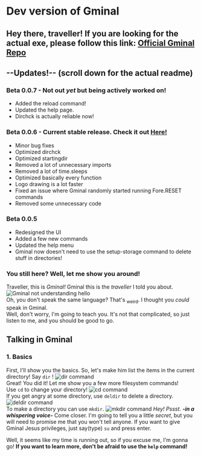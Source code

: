 # Dev version of Gminal
## Hey there, traveller! If you are looking for the actual exe, please follow this link: [Official Gminal Repo](https://www.github.com/ItzFimes/Gminal)
##
## --Updates!-- (scroll down for the actual readme)
### Beta 0.0.7 - Not out _yet_ but being actively worked on!
- Added the reload command!   
- Updated the help page.   
- Dirchck is actually reliable now!  

### Beta 0.0.6  - Current stable release. Check it out [Here!](https://github.com/ItzFimes/Gminal)
- Minor bug fixes
- Optimized dirchck
- Optimized startingdir
- Removed a lot of unnecessary imports
- Removed a lot of time.sleeps
- Optimized basically every function
- Logo drawing is a lot faster
- Fixed an issue where Gminal randomly started running Fore.RESET commands
- Removed some unnecessary code

### Beta 0.0.5
- Redesigned the UI
- Added a few new commands
- Updated the help menu
- Gminal now doesn't need to use the setup-storage command to delete stuff in directories!

### You still here? Well, let me show you around!

Traveller, this is _Gminal!_ Gminal this is the _traveller_ I told you about.
![Gminal not understanding hello](https://github.com/ItzFimes/Gminal_dev/assets/83063145/2f306a46-32e0-4e37-a963-f1b96ce34561)   
Oh, you don't speak the same language? That's <sub>weird</sub>. I thought you _could_ speak in Gminal.  
Well, don't worry, I'm going to teach you. It's not that complicated, so just listen to me, and you should be good to go.

## Talking in Gminal
### 1. Basics
First, I'll show you the basics. So, let's make him list the items in the current directory! Say `dir` !
![dir command](https://github.com/ItzFimes/Gminal_dev/assets/83063145/1272104d-25f1-49ce-b578-b7fb76c68474)  
Great! You did it! Let me show you a few more filesystem commands!  
Use `cd` to change your directory! 
![cd command](https://github.com/ItzFimes/Gminal_dev/assets/83063145/0ec2caf5-9ac3-45a6-8e4a-eaa8467aa97a)  
If you get angry at some directory, use `deldir` to delete a directory.
![deldir command](https://github.com/ItzFimes/Gminal_dev/assets/83063145/07ebc261-d623-4059-8e92-09f39d451b9b)  
To make a directory you can use `mkdir`.
![mkdir command](https://github.com/ItzFimes/Gminal_dev/assets/83063145/15e56603-914d-4c32-a398-989f1136ed9b)
_Hey! Pssst._ _**-in a whispering voice-**_ Come closer. I'm going to tell you a little _secret_, but you will need to promise me that you won't tell anyone. If you want to give Gminal Jesus privileges, just say(type) `su` and press enter.  

Well, it seems like my time is running out, so if you excuse me, I'm gonna go! **If you want to learn more, don't be afraid to use the `help` command!**
